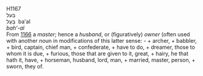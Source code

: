 <body>
  <p>H1167<br>  בּעל  <br> בַּעַל  ‎  ba‛al  <br><i>bah‘-al </i><br>From <a href="h1166.htm">1166</a>  a <i>master</i>; hence a <i>husband</i>, or (figuratively) <i>owner</i> (often used with another noun in modifications of this latter sense: -  + archer, + babbler, + bird, captain, chief man, + confederate, + have to do, + dreamer, those to whom it is due, + furious, those that are given to it, great, + hairy, he that hath it, have, + horseman, husband, lord, man, + married, master, person, + sworn, they of.<br></p>
 </body>